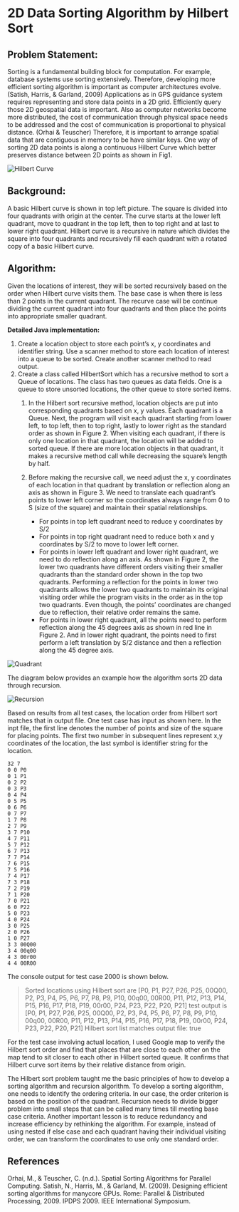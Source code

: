 # 2D Data Sorting Algorithm by Hilbert Sort

## Problem Statement: 
Sorting is a fundamental building block for computation. For example, database systems use sorting extensively. Therefore, developing more efficient sorting algorithm is important as computer architectures evolve. (Satish, Harris, & Garland, 2009) 
Applications as in GPS guidance system requires representing and store data points in a 2D grid. Efficiently query those 2D geospatial data is important. Also as computer networks become more distributed, the cost of communication through physical space needs to be addressed and the cost of communication is proportional to physical distance. (Orhai & Teuscher) Therefore, it is important to arrange spatial data that are contiguous in memory to be have similar keys.
One way of sorting 2D data points is along a continuous Hilbert Curve which better preserves distance between 2D points as shown in Fig1. 

![Hilbert Curve](https://user-images.githubusercontent.com/26426412/31290809-a801efbe-aa82-11e7-9502-3c3ffcdee62d.JPG)

## Background: 
A basic Hilbert curve is shown in top left picture. The square is divided into four quadrants with origin at the center.  The curve starts at the lower left quadrant, move to quadrant in the top left, then to top right and at last to lower right quadrant. Hilbert curve is a recursive in nature which divides the square into four quadrants and recursively fill each quadrant with a rotated copy of a basic Hilbert curve. 

## Algorithm:
Given the locations of interest, they will be sorted recursively based on the order when Hilbert curve visits them. The base case is when there is less than 2 points in the current quadrant. The recurve case will be continue dividing the current quadrant into four quadrants and then place the points into appropriate smaller quadrant.

**Detailed Java implementation:**
1. Create a location object to store each point’s x, y coordinates and identifier string. Use a scanner method to store each location of interest into a queue to be sorted. Create another scanner method to read output. 
1. Create a class called HilbertSort which has a recursive method to sort a Queue of locations. The class has two queues as data fields. One is a queue to store unsorted locations, the other queue to store sorted items.
   1. In the Hilbert sort recursive method, location objects are put into corresponding quadrants based on x, y values. Each quadrant is       a Queue. Next, the program will visit each quadrant starting from lower left, to top left, then to top right, lastly to lower           right as the standard order as shown in Figure 2. When visiting each quadrant, if there is only one location in that quadrant, the       location will be added to sorted queue. If there are more location objects in that quadrant, it makes a recursive method call           while decreasing the square’s length by half. 
   1. Before making the recursive call, we need adjust the x, y coordinates of each location in that quadrant by translation or
      reflection along an axis as shown in Figure 3. We need to translate each quadrant’s points to lower left corner so the coordinates       always range from 0 to S (size of the square) and maintain their spatial relationships. 
      
      * For points in top left quadrant need to reduce y coordinates by S/2 
      * For points in top right quadrant need to reduce both x and y coordinates by S/2 to move to lower left corner.
      * For points in lower left quadrant and lower right quadrant, we need to do reflection along an axis. As shown in Figure 2, the           lower two quadrants have different orders visiting their smaller quadrants than the standard order shown in the top two                 quadrants. Performing a reflection for the points in lower two quadrants allows the lower two quadrants to maintain its original         visiting order while the program visits in the order as in the top two quadrants. Even though, the points’ coordinates are               changed due to reflection, their relative order remains the same. 
      * For points in lower right quadrant, all the points need to perform reflection along the 45 degrees axis as shown in red line in         Figure 2. And in lower right quadrant, the points need to first perform a left translation by S/2 distance and then a reflection         along the 45 degree axis.

![Quadrant](https://user-images.githubusercontent.com/26426412/31291387-8e7e04a4-aa84-11e7-9b1e-a26f0a3e2969.JPG)

The diagram below provides an example how the algorithm sorts 2D data through recursion.
 
![Recursion](https://user-images.githubusercontent.com/26426412/31291373-86d8bff0-aa84-11e7-94a9-0b1f4d358633.JPG)

Based on results from all test cases, the location order from Hilbert sort matches that in output file. One test case has input as shown here. In the inpt file, the first line denotes the number of points and size of the square for placing points. The first two number in subsequent lines represent x,y coordinates of the location, the last symbol is identifier string for the location. 

```
32 7
0 0 P0
0 1 P1
0 2 P2
0 3 P3
0 4 P4
0 5 P5
0 6 P6
0 7 P7
1 7 P8
2 7 P9
3 7 P10
4 7 P11
5 7 P12
6 7 P13
7 7 P14
7 6 P15
7 5 P16
7 4 P17
7 3 P18
7 2 P19
7 1 P20
7 0 P21
6 0 P22
5 0 P23
4 0 P24
3 0 P25
2 0 P26
1 0 P27
3 3 00Q00
3 4 00q00
4 3 00r00
4 4 00R00
```

The console output for test case 2000 is shown below. 
> Sorted locations using Hilbert sort are [P0, P1, P27, P26, P25, 00Q00, P2, P3, P4, P5, P6, P7, P8, P9, P10, 00q00, 00R00, P11, P12, P13, P14, P15, P16, P17, P18, P19, 00r00, P24, P23, P22, P20, P21]
test output is [P0, P1, P27, P26, P25, 00Q00, P2, P3, P4, P5, P6, P7, P8, P9, P10, 00q00, 00R00, P11, P12, P13, P14, P15, P16, P17, P18, P19, 00r00, P24, P23, P22, P20, P21]
Hilbert sort list matches output file: true

For the test case involving actual location, I used Google map to verify the Hilbert sort order and find that places that are close to each other on the map tend to sit closer to each other in Hilbert sorted queue. It confirms that Hilbert curve sort items by their relative distance from origin.

The Hilbert sort problem taught me the basic principles of how to develop a sorting algorithm and recursion algorithm. To develop a sorting algorithm, one needs to identify the ordering criteria. In our case, the order criterion is based on the position of the quadrant. Recursion needs to divide bigger problem into small steps that can be called many times till meeting base case criteria. Another important lesson is to reduce redundancy and increase efficiency by rethinking the algorithm. For example, instead of using nested if else case and each quadrant having their individual visiting order, we can transform the coordinates to use only one standard order. 

## References
Orhai, M., & Teuscher, C. (n.d.). Spatial Sorting Algorithms for Parallel Computing. 
Satish, N., Harris, M., & Garland, M. (2009). Designing efficient sorting algorithms for manycore GPUs. Rome: Parallel & Distributed Processing, 2009. IPDPS 2009. IEEE International Symposium.



